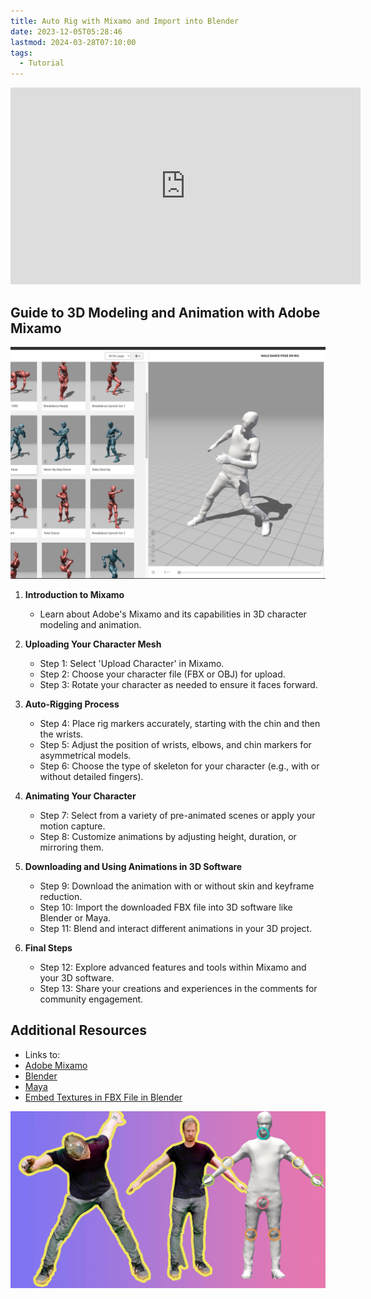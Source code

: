 ```yaml
---
title: Auto Rig with Mixamo and Import into Blender
date: 2023-12-05T05:28:46
lastmod: 2024-03-28T07:10:00
tags:
  - Tutorial
---
```


<div class="iframe-16-9-container">
<iframe class="youTubeIframe" width="560" height="315" src="https://www.youtube.com/embed/0-FWVd6oCXg?si=9WM6_H1rvOE9dato" title="YouTube video player" frameborder="0" allow="accelerometer; autoplay; clipboard-write; encrypted-media; gyroscope; picture-in-picture; web-share" allowfullscreen></iframe>
</div>

## Guide to 3D Modeling and Animation with Adobe Mixamo

[![Auto Rigging in Mixamo](./attachments/20231205-auto-rigging-in-mixamo.png)](./attachments/20231205-auto-rigging-in-mixamo.png)

1. **Introduction to Mixamo**

   - Learn about Adobe's Mixamo and its capabilities in 3D character modeling and animation.

2. **Uploading Your Character Mesh**

   - Step 1: Select 'Upload Character' in Mixamo.
   - Step 2: Choose your character file (FBX or OBJ) for upload.
   - Step 3: Rotate your character as needed to ensure it faces forward.

3. **Auto-Rigging Process**

   - Step 4: Place rig markers accurately, starting with the chin and then the wrists.
   - Step 5: Adjust the position of wrists, elbows, and chin markers for asymmetrical models.
   - Step 6: Choose the type of skeleton for your character (e.g., with or without detailed fingers).

4. **Animating Your Character**

   - Step 7: Select from a variety of pre-animated scenes or apply your motion capture.
   - Step 8: Customize animations by adjusting height, duration, or mirroring them.

5. **Downloading and Using Animations in 3D Software**

   - Step 9: Download the animation with or without skin and keyframe reduction.
   - Step 10: Import the downloaded FBX file into 3D software like Blender or Maya.
   - Step 11: Blend and interact different animations in your 3D project.

6. **Final Steps**
   - Step 12: Explore advanced features and tools within Mixamo and your 3D software.
   - Step 13: Share your creations and experiences in the comments for community engagement.

## Additional Resources

- Links to:
- [Adobe Mixamo](https://www.mixamo.com/)
- [Blender](./blender.md)
- [Maya](../maya/maya.md)
- [Embed Textures in FBX File in Blender](./embed-textures-in-fbx-export-blender.md)

[![Mixamo Auto Rig Video Tutorial](./attachments/20231205-mixamo-auto-rig.jpg)](https://youtu.be/0-FWVd6oCXg)
